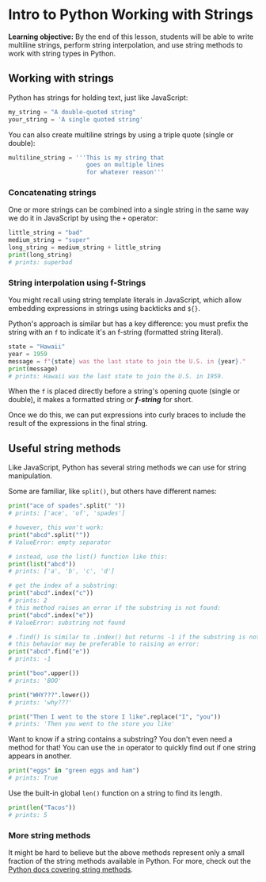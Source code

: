 <h1>
  <span class="headline">Intro to Python</span>
  <span class="subhead">Working with Strings</span>
</h1>

**Learning objective:** By the end of this lesson, students will be able to write multiline strings, perform string interpolation, and use string methods to work with string types in Python.

## Working with strings

Python has strings for holding text, just like JavaScript:

```python
my_string = "A double-quoted string"
your_string = 'A single quoted string'
```

You can also create multiline strings by using a triple quote (single or double):

```python
multiline_string = '''This is my string that
                      goes on multiple lines
                      for whatever reason'''
```

### Concatenating strings

One or more strings can be combined into a single string in the same way we do it in JavaScript by using the `+` operator:

```python
little_string = "bad"
medium_string = "super"
long_string = medium_string + little_string
print(long_string)
# prints: superbad
```

### String interpolation using f-Strings

You might recall using string template literals in JavaScript, which allow embedding expressions in strings using backticks and `${}`.

Python's approach is similar but has a key difference: you must prefix the string with an `f` to indicate it's an f-string (formatted string literal).

```python
state = "Hawaii"
year = 1959
message = f"{state} was the last state to join the U.S. in {year}."
print(message)
# prints: Hawaii was the last state to join the U.S. in 1959.
```

When the `f` is placed directly before a string's opening quote (single or double), it makes a formatted string or ***f-string*** for short.

Once we do this, we can put expressions into curly braces to include the result of the expressions in the final string.

## Useful string methods

Like JavaScript, Python has several string methods we can use for string manipulation.

Some are familiar, like `split()`, but others have different names:

```python
print("ace of spades".split(" "))
# prints: ['ace', 'of', 'spades']

# however, this won't work:
print("abcd".split(""))
# ValueError: empty separator

# instead, use the list() function like this:
print(list("abcd"))
# prints: ['a', 'b', 'c', 'd']

# get the index of a substring:
print("abcd".index("c"))    
# prints: 2
# this method raises an error if the substring is not found:
print("abcd".index("e"))
# ValueError: substring not found

# .find() is similar to .index() but returns -1 if the substring is not found
# this behavior may be preferable to raising an error:
print("abcd".find("e"))
# prints: -1

print("boo".upper())
# prints: 'BOO'

print("WHY???".lower())
# prints: 'why???'

print("Then I went to the store I like".replace("I", "you"))
# prints: 'Then you went to the store you like'
```

Want to know if a string contains a substring? You don't even need a method for that! You can use the `in` operator to quickly find out if one string appears in another.

```python
print("eggs" in "green eggs and ham")
# prints: True
```

Use the built-in global `len()` function on a string to find its length.

```python
print(len("Tacos"))
# prints: 5
```

### More string methods

It might be hard to believe but the above methods represent only a small fraction of the string methods available in Python. For more, check out the [Python docs covering string methods](https://docs.python.org/3/library/stdtypes.html#string-methods).
